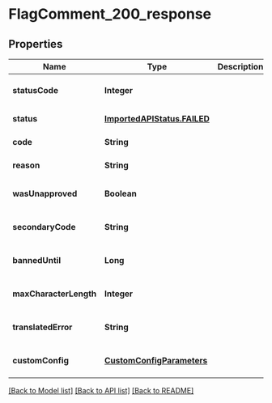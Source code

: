 # FlagComment_200_response
## Properties

| Name | Type | Description | Notes |
|------------ | ------------- | ------------- | -------------|
| **statusCode** | **Integer** |  | [optional] [default to null] |
| **status** | [**ImportedAPIStatus.FAILED**](ImportedAPIStatus.FAILED.md) |  | [default to null] |
| **code** | **String** |  | [default to null] |
| **reason** | **String** |  | [default to null] |
| **wasUnapproved** | **Boolean** |  | [optional] [default to null] |
| **secondaryCode** | **String** |  | [optional] [default to null] |
| **bannedUntil** | **Long** |  | [optional] [default to null] |
| **maxCharacterLength** | **Integer** |  | [optional] [default to null] |
| **translatedError** | **String** |  | [optional] [default to null] |
| **customConfig** | [**CustomConfigParameters**](CustomConfigParameters.md) |  | [optional] [default to null] |

[[Back to Model list]](../README.md#documentation-for-models) [[Back to API list]](../README.md#documentation-for-api-endpoints) [[Back to README]](../README.md)


